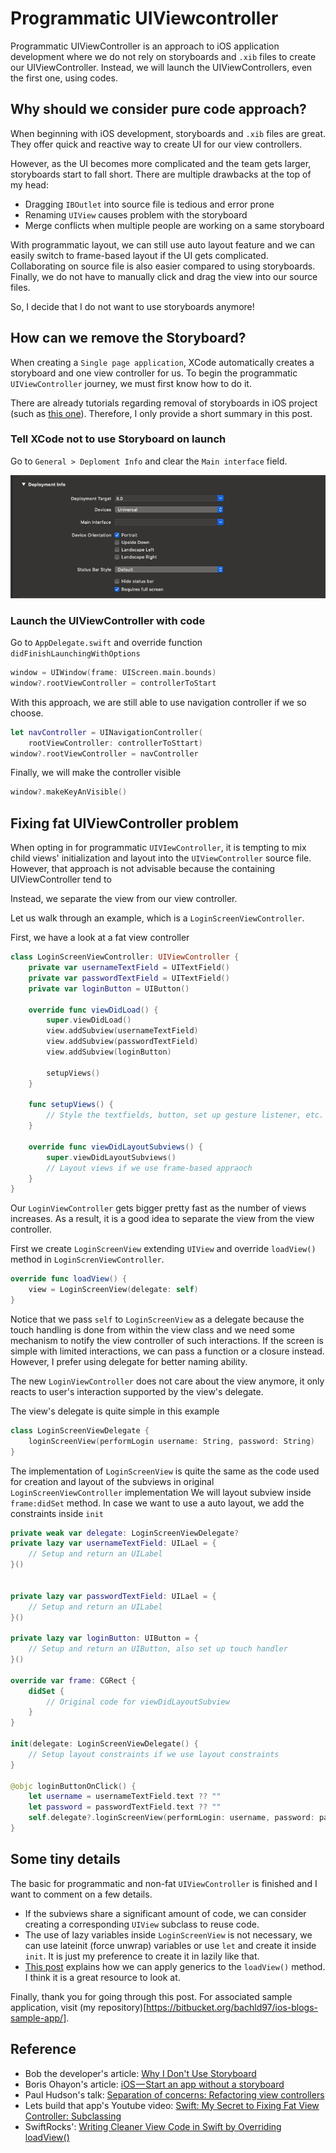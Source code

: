 # Programmatic UIViewcontroller

Programmatic UIViewController is an approach to iOS application development
where we do not rely on storyboards and `.xib` files to create our UIViewController.
Instead, we will launch the UIViewControllers, even the first one, using codes.

## Why should we consider pure code approach?

When beginning with iOS development, storyboards and `.xib` files are great.
They offer quick and reactive way to create UI for our view controllers.

However, as the UI becomes more complicated and the team gets larger,
storyboards start to fall short.
There are multiple drawbacks at the top of my head:

* Dragging `IBOutlet` into source file is tedious and error prone
* Renaming `UIView` causes problem with the storyboard
* Merge conflicts when multiple people are working on a same storyboard

With programmatic layout, we can still use auto layout feature and we can easily
switch to frame-based layout if the UI gets complicated.
Collaborating on source file is also easier compared to using storyboards.
Finally, we do not have to manually click and drag the view into our source files.

So, I decide that I do not want to use storyboards anymore!

## How can we remove the Storyboard?

When creating a `Single page application`, 
XCode automatically creates a storyboard and one view controller for us.
To begin the programmatic `UIViewController` journey, 
we must first know how to do it.

There are already tutorials regarding removal of storyboards in iOS project
(such as [this one](https://medium.com/ios-os-x-development/ios-start-an-app-without-storyboard-5f57e3251a25)).
Therefore, I only provide a short summary in this post.

### Tell XCode not to use Storyboard on launch

Go to `General > Deploment Info` and clear the `Main interface` field.

![No storyboard setting](./no_storyboard.png)


### Launch the UIViewController with code

Go to `AppDelegate.swift` and override function `didFinishLaunchingWithOptions`

```swift
window = UIWindow(frame: UIScreen.main.bounds)
window?.rootViewController = controllerToStart
```

With this approach, we are still able to use navigation controller if we so choose.

```swift
let navController = UINavigationController(
    rootViewController: controllerToSttart)
window?.rootViewController = navController
```

Finally, we will make the controller visible

```swift
window?.makeKeyAnVisible()
```

## Fixing fat UIViewController problem

When opting in for programmatic `UIVIewController`, it is tempting to mix 
child views' initialization and layout into the `UIViewController` source file.
However, that approach is not advisable because the containing UIViewController
tend to 

Instead, we separate the view from our view controller.

Let us walk through an example, which is a `LoginScreenViewController`.

First, we have a look at a fat view controller

```swift
class LoginScreenViewController: UIViewController {
    private var usernameTextField = UITextField()
    private var passwordTextField = UITextField()
    private var loginButton = UIButton()

    override func viewDidLoad() {
        super.viewDidLoad()
        view.addSubview(usernameTextField)
        view.addSubview(passwordTextField)
        view.addSubview(loginButton)

        setupViews()
    }

    func setupViews() {
        // Style the textfields, button, set up gesture listener, etc.
    }

    override func viewDidLayoutSubviews() {
        super.viewDidLayoutSubviews()
        // Layout views if we use frame-based appraoch
    }
}
```

Our `LoginViewController` gets bigger pretty fast as the number of views increases.
As a result, it is a good idea to separate the view from the view controller.

First we create `LoginScreenView` extending `UIView` and override `loadView()` 
method in `LoginScrenViewController`.

```swift
override func loadView() {
    view = LoginScreenView(delegate: self)
}
```

Notice that we pass `self` to `LoginScreenView` as a delegate because the touch
handling is done from within the view class and we need some mechanism to
notify the view controller of such interactions.
If the screen is simple with limited interactions, we can pass a function or
a closure instead.
However, I prefer using delegate for better naming ability.

The new `LoginViewController` does not care about the view anymore, it only
reacts to user's interaction supported by the view's delegate.

The view's delegate is quite simple in this example

```swift
class LoginScreenViewDelegate {
    loginScreenView(performLogin username: String, password: String)
}
```

The implementation of `LoginScreenView` is quite the same as the code used for
creation and layout of the subviews in original `LoginScreenViewController`
implementation
We will layout subview inside `frame:didSet` method.
In case we want to use a auto layout, we add the constraints inside `init`


```swift
private weak var delegate: LoginScreenViewDelegate?
private lazy var usernameTextField: UILael = {
    // Setup and return an UILabel
}()


private lazy var passwordTextField: UILael = {
    // Setup and return an UILabel
}()

private lazy var loginButton: UIButton = {
    // Setup and return an UIButton, also set up touch handler
}()

override var frame: CGRect {
    didSet {
        // Original code for viewDidLayoutSubview
    }
}

init(delegate: LoginScreenViewDelegate() {
    // Setup layout constraints if we use layout constraints
}

@objc loginButtonOnClick() {
    let username = usernameTextField.text ?? ""
    let password = passwordTextField.text ?? ""
    self.delegate?.loginScreenView(performLogin: username, password: password)
}
```

## Some tiny details

The basic for programmatic and non-fat `UIViewController` is finished and I want
to comment on a few details.

* If the subviews share a significant amount of code, we can consider creating a 
corresponding `UIView` subclass to reuse code.
* The use of lazy variables inside `LoginScreenView` is not necessary, we can 
use lateinit (force unwrap) variables or use `let` and create it inside `init`.
It is just my preference to create it in lazily like that.
* [This post](https://swiftrocks.com/writing-cleaner-view-code-by-overriding-loadview.html)
explains how we can apply generics to the `loadView()` method.
I think it is a great resource to look at.

Finally, thank you for going through this post.
For associated sample application, 
visit (my repository)[https://bitbucket.org/bachld97/ios-blogs-sample-app/].

## Reference

* Bob the developer's article: [Why I Don't Use Storyboard](https://www.bobthedeveloper.io/blog/why-i-don%E2%80%99t-use-storyboard)
* Boris Ohayon's article: [iOS — Start an app without a storyboard](https://medium.com/ios-os-x-development/ios-start-an-app-without-storyboard-5f57e3251a25)
* Paul Hudson's talk: [Separation of concerns: Refactoring view controllers](https://www.youtube.com/watch?v=hIaPdjS5GNo&t=1568s)
* Lets build that app's Youtube video: [Swift: My Secret to Fixing Fat View Controller: Subclassing](https://www.youtube.com/watch?v=dSdkYEjLI3w)
* SwiftRocks': [Writing Cleaner View Code in Swift by Overriding loadView()](https://swiftrocks.com/writing-cleaner-view-code-by-overriding-loadview.html)

